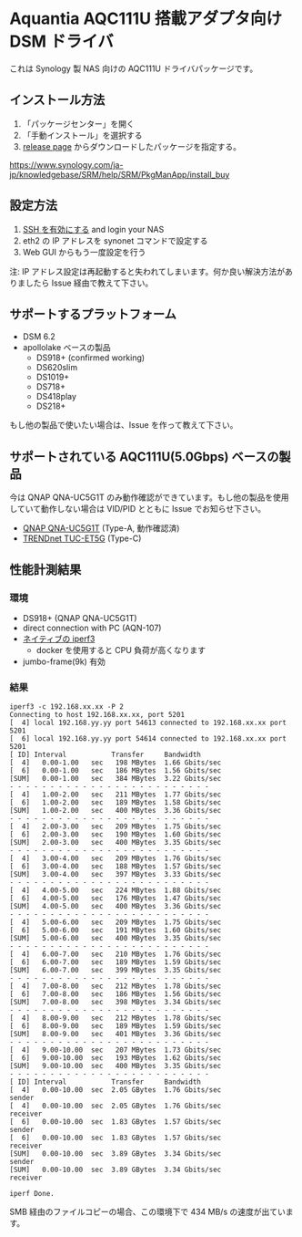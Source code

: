 # Aquantia AQC111U 搭載アダプタ向け DSM ドライバ

これは Synology 製 NAS 向けの AQC111U ドライバパッケージです。 

## インストール方法

1. 「パッケージセンター」を開く
2. 「手動インストール」を選択する
3. [release page](https://github.com/bb-qq/aqc111/releases) からダウンロードしたパッケージを指定する。

https://www.synology.com/ja-jp/knowledgebase/SRM/help/SRM/PkgManApp/install_buy

## 設定方法

1. [SSH を有効にする](https://www.synology.com/ja-jp/knowledgebase/DSM/tutorial/General_Setup/How_to_login_to_DSM_with_root_permission_via_SSH_Telnet) and login your NAS
2. eth2 の IP アドレスを synonet コマンドで設定する
3. Web GUI からもう一度設定を行う

注: IP アドレス設定は再起動すると失われてしまいます。何か良い解決方法がありましたら Issue 経由で教えて下さい。

## サポートするプラットフォーム

* DSM 6.2
* apollolake ベースの製品
    * DS918+ (confirmed working)
    * DS620slim
    * DS1019+
    * DS718+
    * DS418play
    * DS218+

もし他の製品で使いたい場合は、Issue を作って教えて下さい。

## サポートされている AQC111U(5.0Gbps) ベースの製品

今は QNAP QNA-UC5G1T のみ動作確認ができています。もし他の製品を使用していて動作しない場合は VID/PID とともに Issue でお知らせ下さい。

* [QNAP QNA-UC5G1T](https://amzn.to/2VdRsrx) (Type-A, 動作確認済)
* [TRENDnet TUC-ET5G](https://amzn.to/30Dnn5T) (Type-C)

## 性能計測結果

### 環境
* DS918+ (QNAP QNA-UC5G1T)
* direct connection with PC (AQN-107)
* [ネイティブの iperf3](http://www.jadahl.com/iperf-arp-scan/DSM_6.2/)
    * docker を使用すると CPU 負荷が高くなります
* jumbo-frame(9k) 有効

### 結果
````
iperf3 -c 192.168.xx.xx -P 2
Connecting to host 192.168.xx.xx, port 5201
[  4] local 192.168.yy.yy port 54613 connected to 192.168.xx.xx port 5201
[  6] local 192.168.yy.yy port 54614 connected to 192.168.xx.xx port 5201
[ ID] Interval           Transfer     Bandwidth
[  4]   0.00-1.00   sec   198 MBytes  1.66 Gbits/sec
[  6]   0.00-1.00   sec   186 MBytes  1.56 Gbits/sec
[SUM]   0.00-1.00   sec   384 MBytes  3.22 Gbits/sec
- - - - - - - - - - - - - - - - - - - - - - - - -
[  4]   1.00-2.00   sec   211 MBytes  1.77 Gbits/sec
[  6]   1.00-2.00   sec   189 MBytes  1.58 Gbits/sec
[SUM]   1.00-2.00   sec   400 MBytes  3.36 Gbits/sec
- - - - - - - - - - - - - - - - - - - - - - - - -
[  4]   2.00-3.00   sec   209 MBytes  1.75 Gbits/sec
[  6]   2.00-3.00   sec   190 MBytes  1.60 Gbits/sec
[SUM]   2.00-3.00   sec   400 MBytes  3.35 Gbits/sec
- - - - - - - - - - - - - - - - - - - - - - - - -
[  4]   3.00-4.00   sec   209 MBytes  1.76 Gbits/sec
[  6]   3.00-4.00   sec   188 MBytes  1.57 Gbits/sec
[SUM]   3.00-4.00   sec   397 MBytes  3.33 Gbits/sec
- - - - - - - - - - - - - - - - - - - - - - - - -
[  4]   4.00-5.00   sec   224 MBytes  1.88 Gbits/sec
[  6]   4.00-5.00   sec   176 MBytes  1.47 Gbits/sec
[SUM]   4.00-5.00   sec   400 MBytes  3.36 Gbits/sec
- - - - - - - - - - - - - - - - - - - - - - - - -
[  4]   5.00-6.00   sec   209 MBytes  1.75 Gbits/sec
[  6]   5.00-6.00   sec   191 MBytes  1.60 Gbits/sec
[SUM]   5.00-6.00   sec   400 MBytes  3.35 Gbits/sec
- - - - - - - - - - - - - - - - - - - - - - - - -
[  4]   6.00-7.00   sec   210 MBytes  1.76 Gbits/sec
[  6]   6.00-7.00   sec   189 MBytes  1.59 Gbits/sec
[SUM]   6.00-7.00   sec   399 MBytes  3.35 Gbits/sec
- - - - - - - - - - - - - - - - - - - - - - - - -
[  4]   7.00-8.00   sec   212 MBytes  1.78 Gbits/sec
[  6]   7.00-8.00   sec   186 MBytes  1.56 Gbits/sec
[SUM]   7.00-8.00   sec   398 MBytes  3.34 Gbits/sec
- - - - - - - - - - - - - - - - - - - - - - - - -
[  4]   8.00-9.00   sec   212 MBytes  1.78 Gbits/sec
[  6]   8.00-9.00   sec   189 MBytes  1.59 Gbits/sec
[SUM]   8.00-9.00   sec   401 MBytes  3.36 Gbits/sec
- - - - - - - - - - - - - - - - - - - - - - - - -
[  4]   9.00-10.00  sec   207 MBytes  1.73 Gbits/sec
[  6]   9.00-10.00  sec   193 MBytes  1.62 Gbits/sec
[SUM]   9.00-10.00  sec   400 MBytes  3.35 Gbits/sec
- - - - - - - - - - - - - - - - - - - - - - - - -
[ ID] Interval           Transfer     Bandwidth
[  4]   0.00-10.00  sec  2.05 GBytes  1.76 Gbits/sec                  sender
[  4]   0.00-10.00  sec  2.05 GBytes  1.76 Gbits/sec                  receiver
[  6]   0.00-10.00  sec  1.83 GBytes  1.57 Gbits/sec                  sender
[  6]   0.00-10.00  sec  1.83 GBytes  1.57 Gbits/sec                  receiver
[SUM]   0.00-10.00  sec  3.89 GBytes  3.34 Gbits/sec                  sender
[SUM]   0.00-10.00  sec  3.89 GBytes  3.34 Gbits/sec                  receiver

iperf Done.
````

SMB 経由のファイルコピーの場合、この環境下で 434 MB/s の速度が出ています。
